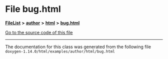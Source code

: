 

# File bug.html



[**FileList**](files.md) **>** [**author**](dir_8881d0749f46f5230eaf1f24e35837cd.md) **>** [**html**](dir_5cd6a6a3608e8a1c88bef2d7f346b6f5.md) **>** [**bug.html**](bug_8html.md)

[Go to the source code of this file](bug_8html_source.md)





































































------------------------------
The documentation for this class was generated from the following file `doxygen-1.14.0/html/examples/author/html/bug.html`

